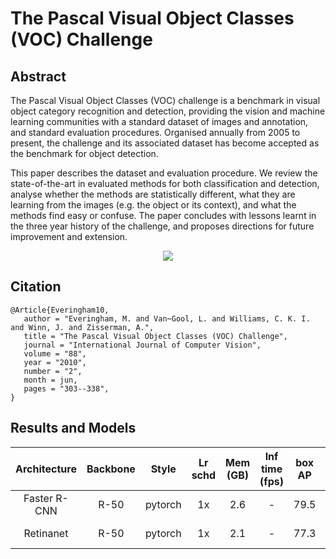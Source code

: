 # The Pascal Visual Object Classes (VOC) Challenge

## Abstract

<!-- [ABSTRACT] -->

The Pascal Visual Object Classes (VOC) challenge is a benchmark in visual object category recognition and detection, providing the vision and machine learning communities with a standard dataset of images and annotation, and standard evaluation procedures. Organised annually from 2005 to present, the challenge and its associated dataset has become accepted as the benchmark for object detection.

This paper describes the dataset and evaluation procedure. We review the state-of-the-art in evaluated methods for both classification and detection, analyse whether the methods are statistically different, what they are learning from the images (e.g. the object or its context), and what the methods find easy or confuse. The paper concludes with lessons learnt in the three year history of the challenge, and proposes directions for future improvement and extension.

<!-- [IMAGE] -->
<div align=center>
<img src="https://user-images.githubusercontent.com/40661020/143969235-6bb4d665-0470-4bae-825c-492eb4582127.png"/>
</div>

<!-- [PAPER_TITLE: The Pascal Visual Object Classes (VOC) Challenge] -->
<!-- [PAPER_URL: http://citeseerx.ist.psu.edu/viewdoc/download?doi=10.1.1.167.6629&rep=rep1&type=pdf] -->

## Citation

<!-- [DATASET] -->

```
@Article{Everingham10,
   author = "Everingham, M. and Van~Gool, L. and Williams, C. K. I. and Winn, J. and Zisserman, A.",
   title = "The Pascal Visual Object Classes (VOC) Challenge",
   journal = "International Journal of Computer Vision",
   volume = "88",
   year = "2010",
   number = "2",
   month = jun,
   pages = "303--338",
}
```

## Results and Models

| Architecture | Backbone |  Style  | Lr schd | Mem (GB) | Inf time (fps) | box AP |                                                        Config                                                        |                                                                                                                                                    Download                                                                                                                                                     |
| :----------: | :------: | :-----: | :-----: | :------: | :------------: | :----: | :------------------------------------------------------------------------------------------------------------------: | :-------------------------------------------------------------------------------------------------------------------------------------------------------------------------------------------------------------------------------------------------------------------------------------------------------------: |
| Faster R-CNN |   R-50   | pytorch |   1x    |   2.6    |       -        |  79.5  | [config](https://github.com/open-mmlab/mmdetection/tree/master/configs/pascal_voc/faster_rcnn_r50_fpn_1x_voc0712.py) |            [model](https://download.openmmlab.com/mmdetection/v2.0/pascal_voc/faster_rcnn_r50_fpn_1x_voc0712/faster_rcnn_r50_fpn_1x_voc0712_20200624-c9895d40.pth) &#124; [log](https://download.openmmlab.com/mmdetection/v2.0/pascal_voc/faster_rcnn_r50_fpn_1x_voc0712/20200623_015208.log.json)             |
|  Retinanet   |   R-50   | pytorch |   1x    |   2.1    |       -        |  77.3  |  [config](https://github.com/open-mmlab/mmdetection/tree/master/configs/pascal_voc/retinanet_r50_fpn_1x_voc0712.py)  | [model](https://download.openmmlab.com/mmdetection/v2.0/pascal_voc/retinanet_r50_fpn_1x_voc0712/retinanet_r50_fpn_1x_voc0712_20200617-47cbdd0e.pth) &#124; [log](https://download.openmmlab.com/mmdetection/v2.0/pascal_voc/retinanet_r50_fpn_1x_voc0712/retinanet_r50_fpn_1x_voc0712_20200616_014642.log.json) |
